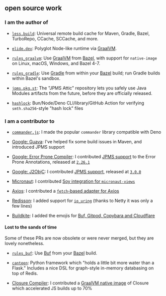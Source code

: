 ## open source work

### I am the author of

- [`less.build`](https://less.build): Universal remote build cache for Maven, Gradle, Bazel, TurboRepo, CCache, SCCache, and more.

- [`elide.dev`](https://elide.dev): Polyglot Node-like runtime via [GraalVM](https://graalvm.org).

- [`rules_graalvm`](https://github.com/sgammon/rules_graalvm): Use [GraalVM](https://graalvm.org) from [Bazel](https://bazel.build), with support for `native-image` on Linux, macOS, Windows, and Bazel 4-7.

- [`rules_gradle`](https://github.com/sgammon/rules_gradle): Use [Gradle](https://gradle.org) from within your [Bazel](https://bazel.build) build; run Gradle builds within Bazel's sandbox.

- [`jpms.pkg.st`](https://github.com/javamodules/attic): The "JPMS Attic" repository lets you safely use Java Modules artifacts from the future, before they are officially released.

- [`hashlock`](https://github.com/sgammon/hashlock): Bun/Node/Deno CLI/library/GitHub Action for verifying `smth.sha256`-style "hash lock" files

### I am a contributor to

- [`commander.js`](https://github.com/tj/commander.js): I made the popular `commander` library compatible with Deno

- [Google: Guava](https://github.com/google/guava): I've helped fix some build issues in Maven, and introduced JPMS support

- [Google: Error Prone Compiler](https://github.com/google/error-prone): I contributed [JPMS support](https://github.com/google/error-prone/pull/4311) to the Error Prone Annotations, released at [`2.26.1`](https://github.com/google/error-prone/releases/tag/v2.26.1)

- [Google: J2ObjC](https://github.com/google/j2objc): I contributed [JPMS support](https://github.com/google/j2objc/pull/2302), released at [`3.0.0`](https://github.com/google/j2objc/commit/a883dd3f90d51d5ccad4aa3af8feaaeed6560109)

- [Micronaut](https://micronaut.io): I contributed [Soy integration for `micronaut-views`](https://micronaut-projects.github.io/micronaut-views/latest/guide/#soy)

- [Axios](https://github.com/axios/axios): I contributed a [`fetch`-based adapter for Axios](https://github.com/axios/axios/pull/5146)

- [Redisson](https://redisson.org): I added support for [`io_uring`](https://github.com/netty/netty-incubator-transport-io_uring) (thanks to Netty it was only a few lines)

- [Buildkite](https://buildkite.com): I added the emojis for [Buf, Gitpod, Copybara and Cloudflare](https://github.com/buildkite/emojis/pulls?q=author%3Asgammon)


#### Lost to the sands of time

Some of these PRs are now obsolete or were never merged, but they are lovely nonetheless.

- [`rules_buf`](https://github.com/sgammon/rules_buf): Use [Buf](https://buf.build) from your [Bazel](https://bazel.build) build.

- [`canteen`](https://github.com/sgammon/canteen): Python framework which "holds a little bit more water than a Flask." Includes a nice DSL for graph-style in-memory databasing on top of Redis.

- [Closure Compiler](https://github.com/google/closure-compiler): I contributed a [GraalVM native image](https://github.com/google/closure-compiler/pull/3958) of Closure which accelerated JS builds up to 70%
